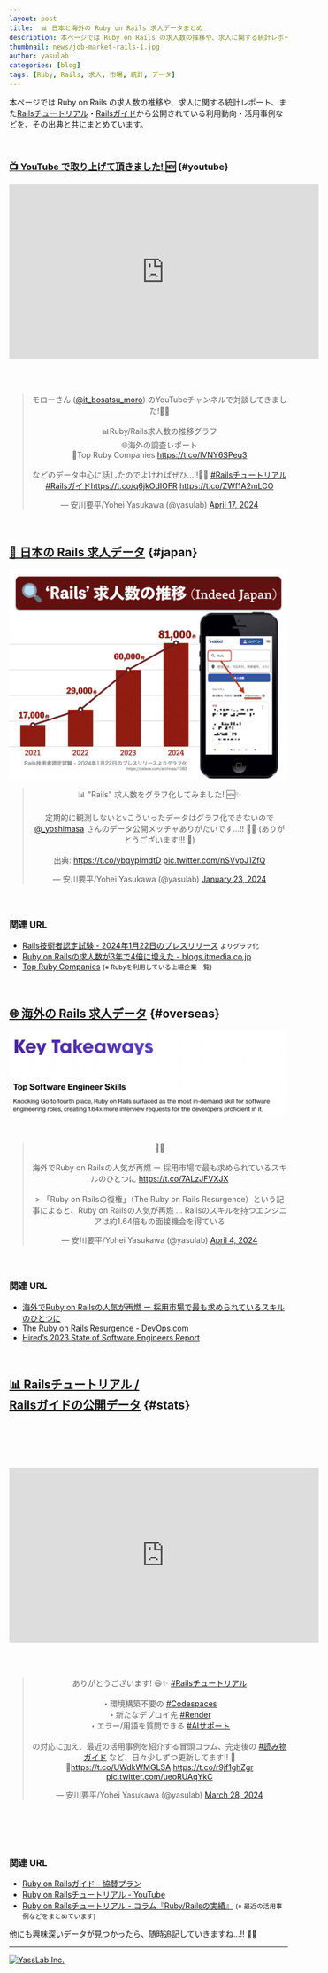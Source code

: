 ```yaml
---
layout: post
title:  📊 日本と海外の Ruby on Rails 求人データまとめ
description: 本ページでは Ruby on Rails の求人数の推移や、求人に関する統計レポート、またRailsチュートリアル・Railsガイドから公開されている利用動向・活用事例などを、その出典と共にまとめています。
thumbnail: news/job-market-rails-1.jpg
author: yasulab
categories: [blog]
tags: [Ruby, Rails, 求人, 市場, 統計, データ]
---
```


本ページでは Ruby on Rails の求人数の推移や、求人に関する統計レポート、また[Railsチュートリアル](https://railstutorial.jp/)・[Railsガイド](https://railsguides.jp/)から公開されている利用動向・活用事例などを、その出典と共にまとめています。

<br>

### [📺 YouTube で取り上げて頂きました! 🆕](#youtube) {#youtube}

<div class="video" style="margin-bottom: 60px;">
  <iframe width="560" height="315" src="https://www.youtube.com/embed/3zzzHkiBzes?rel=0&autoplay=0&showinfo=0&controls=1&fs=1&modestbranding=0" frameborder="0" allow="accelerometer; autoplay; encrypted-media; gyroscope; picture-in-picture" allowfullscreen></iframe>
</div>

<div class="center" style="margin-bottom: 60px;" align="center">
  <blockquote class="twitter-tweet"><p lang="ja" dir="ltr">モローさん (<a href="https://twitter.com/it_bosatsu_moro?ref_src=twsrc%5Etfw">@it_bosatsu_moro</a>) のYouTubeチャンネルで対談してきました!🎤👥<br><br>📊Ruby/Rails求人数の推移グラフ<br>🌐海外の調査レポート<br>💎Top Ruby Companies <a href="https://t.co/lVNY6SPeq3">https://t.co/lVNY6SPeq3</a><br><br>などのデータ中心に話したのでよければぜひ...!!🙏💖 <a href="https://twitter.com/hashtag/Rails%E3%83%81%E3%83%A5%E3%83%BC%E3%83%88%E3%83%AA%E3%82%A2%E3%83%AB?src=hash&amp;ref_src=twsrc%5Etfw">#Railsチュートリアル</a> <a href="https://twitter.com/hashtag/Rails%E3%82%AC%E3%82%A4%E3%83%89?src=hash&amp;ref_src=twsrc%5Etfw">#Railsガイド</a><a href="https://t.co/q6jkOdIOFR">https://t.co/q6jkOdIOFR</a> <a href="https://t.co/ZWf1A2mLCO">https://t.co/ZWf1A2mLCO</a></p>&mdash; 安川要平/Yohei Yasukawa (@yasulab) <a href="https://twitter.com/yasulab/status/1780553142515749191?ref_src=twsrc%5Etfw">April 17, 2024</a></blockquote> <script async src="https://platform.twitter.com/widgets.js" charset="utf-8"></script>
</div>

## [🗾 日本の Rails 求人データ](#japan) {#japan}

[!['Rails' 求人数の推移](/img/news/job-market-rails-1.jpg)](/img/news/job-market-rails-1.jpg)

<div class="center" style="margin-bottom: 60px;" align="center">
  <blockquote class="twitter-tweet"><p lang="ja" dir="ltr">📊 &quot;Rails&quot; 求人数をグラフ化してみました! 🆕✨<br><br>定期的に観測しないとvこういったデータはグラフ化できないので <a href="https://twitter.com/_yoshimasa?ref_src=twsrc%5Etfw">@_yoshimasa</a> さんのデータ公開メッチャありがたいです...!! 🙏✨ (ありがとうございます!!! 💖)<br><br>出典: <a href="https://t.co/ybqypImdtD">https://t.co/ybqypImdtD</a> <a href="https://t.co/nSVvpJ1ZfQ">pic.twitter.com/nSVvpJ1ZfQ</a></p>&mdash; 安川要平/Yohei Yasukawa (@yasulab) <a href="https://twitter.com/yasulab/status/1749631318118600814?ref_src=twsrc%5Etfw">January 23, 2024</a></blockquote>
</div>

### 関連 URL

- [Rails技術者認定試験 - 2024年1月22日のプレスリリース](https://railsce.com/archives/1082) <small>よりグラフ化</small>
- [Ruby on Railsの求人数が3年で4倍に増えた - blogs.itmedia.co.jp](https://blogs.itmedia.co.jp/yoshimasa/2024/01/ruby_on_rails34rails7basic33.html)
- [Top Ruby Companies](https://toprubycompanies.info/) <small>(※ Rubyを利用している上場企業一覧)</small>

<br>


## [🌐 海外の Rails 求人データ](#overseas) {#overseas}

!['Rails' 求人数の推移](/img/news/job-market-rails-2.png)

<div class="infogram-embed" data-id="875df761-ea4a-4b02-b76e-24a5c200efe2" data-type="interactive" data-title="Demand for Coding Skills"></div><script>!function(e,n,i,s){var d="InfogramEmbeds";var o=e.getElementsByTagName(n)[0];if(window[d]&&window[d].initialized)window[d].process&&window[d].process();else if(!e.getElementById(i)){var r=e.createElement(n);r.async=1,r.id=i,r.src=s,o.parentNode.insertBefore(r,o)}}(document,"script","infogram-async","https://e.infogram.com/js/dist/embed-loader-min.js");</script>

<br>

<div class="center" style="margin-bottom: 60px;" align="center">
  <blockquote class="twitter-tweet"><p lang="ja" dir="ltr">👀✨<br><br>海外でRuby on Railsの人気が再燃 ー 採用市場で最も求められているスキルのひとつに <a href="https://t.co/7ALzJFVXJX">https://t.co/7ALzJFVXJX</a> <br><br>&gt; 「Ruby on Railsの復権」（The Ruby on Rails Resurgence）という記事によると、Ruby on Railsの人気が再燃 ... Railsのスキルを持つエンジニアは約1.64倍もの面接機会を得ている</p>&mdash; 安川要平/Yohei Yasukawa (@yasulab) <a href="https://twitter.com/yasulab/status/1775808738861150546?ref_src=twsrc%5Etfw">April 4, 2024</a></blockquote>
</div>

### 関連 URL

- [海外でRuby on Railsの人気が再燃 ー 採用市場で最も求められているスキルのひとつに](https://techfeed.io/entries/660de99deb15c67b32adb9f5)
- [The Ruby on Rails Resurgence - DevOps.com](https://devops.com/the-ruby-on-rails-resurgence/)
- [Hired’s 2023 State of Software Engineers Report](https://hired.com/state-of-software-engineers/2023)

<br>


## [📊 Railsチュートリアル /<br> Railsガイドの公開データ](#stats) {#stats}

<div style="margin-bottom: 100px;">
  <script async class="speakerdeck-embed"
   data-slide="10" data-ratio="1.33333333333333" data-id="9dda1c62a9b546bcb15e2941d0f77534"
   src="//speakerdeck.com/assets/embed.js"></script>
</div>

<div class="video" style="margin-bottom: 60px;">
  <iframe width="560" height="315" src="https://www.youtube.com/embed/nbI4WfXwXHk?rel=0&autoplay=0&showinfo=0&controls=1&fs=1&modestbranding=0" frameborder="0" allow="accelerometer; autoplay; encrypted-media; gyroscope; picture-in-picture" allowfullscreen></iframe>
</div>

<div class="center" style="margin-bottom: 100px;" align="center">
  <blockquote class="twitter-tweet"><p lang="ja" dir="ltr">ありがとうございます! 😆✨ <a href="https://twitter.com/hashtag/Rails%E3%83%81%E3%83%A5%E3%83%BC%E3%83%88%E3%83%AA%E3%82%A2%E3%83%AB?src=hash&amp;ref_src=twsrc%5Etfw">#Railsチュートリアル</a><br><br>・環境構築不要の <a href="https://twitter.com/hashtag/Codespaces?src=hash&amp;ref_src=twsrc%5Etfw">#Codespaces</a><br>・新たなデプロイ先 <a href="https://twitter.com/hashtag/Render?src=hash&amp;ref_src=twsrc%5Etfw">#Render</a><br>・エラー/用語を質問できる <a href="https://twitter.com/hashtag/AI%E3%82%B5%E3%83%9D%E3%83%BC%E3%83%88?src=hash&amp;ref_src=twsrc%5Etfw">#AIサポート</a><br><br>の対応に加え、最近の活用事例を紹介する冒頭コラム、完走後の <a href="https://twitter.com/hashtag/%E8%AA%AD%E3%81%BF%E7%89%A9%E3%82%AC%E3%82%A4%E3%83%89?src=hash&amp;ref_src=twsrc%5Etfw">#読み物ガイド</a> など、日々少しずつ更新してます!! 💎🆙<a href="https://t.co/UWdkWMGLSA">https://t.co/UWdkWMGLSA</a> <a href="https://t.co/r9jf1ghZgr">https://t.co/r9jf1ghZgr</a> <a href="https://t.co/ueoRUAqYkC">pic.twitter.com/ueoRUAqYkC</a></p>&mdash; 安川要平/Yohei Yasukawa (@yasulab) <a href="https://twitter.com/yasulab/status/1773197142770757936?ref_src=twsrc%5Etfw">March 28, 2024</a></blockquote>
</div>

### 関連 URL

- [Ruby on Railsガイド - 協賛プラン](https://railsguides.jp/sponsors)
- [Ruby on Railsチュートリアル - YouTube](https://www.youtube.com/watch?v=nbI4WfXwXHk)
- [Ruby on Railsチュートリアル - コラム『Ruby/Railsの実績』](https://railstutorial.jp/message) <small>(※ 最近の活用事例などをまとめています)</small>


他にも興味深いデータが見つかったら、随時追記していきますね...!! 📝💨

-----

[![YassLab Inc.](/img/logos/800x200.png)](/)


